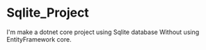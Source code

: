 # Sqlite_Project
I'm make a dotnet core project using Sqlite database Without using EntityFramework core.
